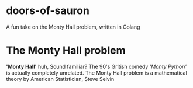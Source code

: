 # doors-of-sauron
A fun take on the Monty Hall problem, written in Golang

# The Monty Hall problem

**'Monty Hall'** huh, Sound familiar? The 90's Gritish comedy _'Monty Python'_ is actually completely unrelated. The Monty Hall problem is a mathematical theory by American Statistician, Steve Selvin

